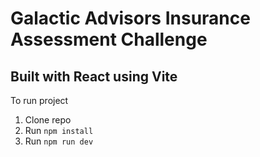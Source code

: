 # Galactic Advisors Insurance Assessment Challenge

## Built with React using Vite

To run project

1. Clone repo
2. Run `npm install`
3. Run `npm run dev`
